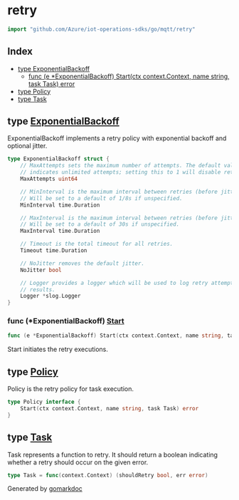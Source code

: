 <!-- Code generated by gomarkdoc. DO NOT EDIT -->

# retry

```go
import "github.com/Azure/iot-operations-sdks/go/mqtt/retry"
```

## Index

- [type ExponentialBackoff](<#ExponentialBackoff>)
  - [func \(e \*ExponentialBackoff\) Start\(ctx context.Context, name string, task Task\) error](<#ExponentialBackoff.Start>)
- [type Policy](<#Policy>)
- [type Task](<#Task>)


<a name="ExponentialBackoff"></a>
## type [ExponentialBackoff](<https://github.com/Azure/iot-operations-sdks/blob/main/go/mqtt/retry/exponential_backoff.go#L18-L40>)

ExponentialBackoff implements a retry policy with exponential backoff and optional jitter.

```go
type ExponentialBackoff struct {
    // MaxAttempts sets the maximum number of attempts. The default value of 0
    // indicates unlimited attempts; setting this to 1 will disable retries.
    MaxAttempts uint64

    // MinInterval is the maximum interval between retries (before jitter).
    // Will be set to a default of 1/8s if unspecified.
    MinInterval time.Duration

    // MaxInterval is the maximum interval between retries (before jitter).
    // Will be set to a default of 30s if unspecified.
    MaxInterval time.Duration

    // Timeout is the total timeout for all retries.
    Timeout time.Duration

    // NoJitter removes the default jitter.
    NoJitter bool

    // Logger provides a logger which will be used to log retry attempts and
    // results.
    Logger *slog.Logger
}
```

<a name="ExponentialBackoff.Start"></a>
### func \(\*ExponentialBackoff\) [Start](<https://github.com/Azure/iot-operations-sdks/blob/main/go/mqtt/retry/exponential_backoff.go#L43-L47>)

```go
func (e *ExponentialBackoff) Start(ctx context.Context, name string, task Task) error
```

Start initiates the retry executions.

<a name="Policy"></a>
## type [Policy](<https://github.com/Azure/iot-operations-sdks/blob/main/go/mqtt/retry/types.go#L13-L15>)

Policy is the retry policy for task execution.

```go
type Policy interface {
    Start(ctx context.Context, name string, task Task) error
}
```

<a name="Task"></a>
## type [Task](<https://github.com/Azure/iot-operations-sdks/blob/main/go/mqtt/retry/types.go#L10>)

Task represents a function to retry. It should return a boolean indicating whether a retry should occur on the given error.

```go
type Task = func(context.Context) (shouldRetry bool, err error)
```

Generated by [gomarkdoc](<https://github.com/princjef/gomarkdoc>)
